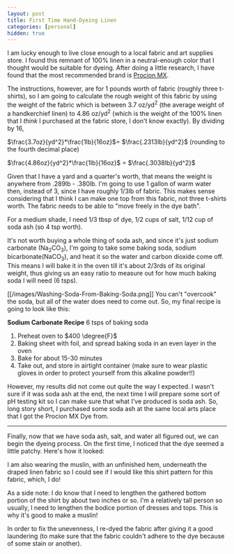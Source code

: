 ```yaml
---
layout: post
title: First Time Hand-Dyeing Linen
categories: [personal]
hidden: true
---
```


I am lucky enough to live close enough to a local fabric and art supplies store. I found this remnant of 100% linen in a neutral-enough color that I thought would be suitable for dyeing. After doing a little research, I have found that the most recommended brand is [Procion MX](https://www.jacquardproducts.com/procion-mx). 

The instructions, however, are for 1 pounds worth of fabric (roughly three t-shirts), so I am going to calculate the rough weight of this fabric by using the weight of the fabric which is between 3.7 oz/yd$^2$ (the average weight of a handkerchief linen) to 4.86 oz/yd$^2$ (which is the weight of the 100% linen that I *think* I purchased at the fabric store, I don't know exactly). By dividing by 16, 

$\frac{3.7oz}{yd^2}*\frac{1lb}{16oz}$= $\frac{.2313lb}{yd^2}$ (rounding to the fourth decimal place)

$\frac{4.86oz}{yd^2}*\frac{1lb}{16oz}$ = $\frac{.3038lb}{yd^2}$

Given that I have a yard and a quarter's worth, that means the weight is anywhere from .289lb - .380lb. I'm going to use 1 gallon of warm water then, instead of 3, since I have roughly 1/3lb of fabric. This makes sense considering that I think I can make one top from this fabric, not three t-shirts worth. The fabric needs to be able to "move freely in the dye bath". 

For a medium shade, I need 1/3 tbsp of dye, 1/2 cups of salt, 1/12 cup of soda ash (so 4 tsp worth). 

It's not worth buying a whole thing of soda ash, and since it's just sodium carbonate (Na$_{2}$CO$_3$), I'm going to take some baking soda, sodium bicarbonate(NaCO$_3$), and heat it so the water and carbon dioxide come off. This means I will bake it in the oven till it's about 2/3rds of its original weight, thus giving us an easy ratio to measure out for how much baking soda I will need (6 tsps).  

[[/images/Washing-Soda-From-Baking-Soda.png]]
You can't "overcook" the soda, but all of the water does need to come out. So, my final recipe is going to look like this:

**Sodium Carbonate Recipe**
6 tsps of baking soda
1. Preheat oven to $400 \degree{F}$
2. Baking sheet with foil, and spread baking soda in an even layer in the oven
3. Bake for about 15-30 minutes
4. Take out, and store in airtight container (make sure to wear plastic gloves in order to protect yourself from this alkaline powder!!)

However, my results did not come out quite the way I expected. I wasn't sure if it was soda ash at the end, the next time I will prepare some sort of pH testing kit so I can make sure that what I've produced is soda ash. So, long story short, I purchased some soda ash at the same local arts place that I got the Procion MX Dye from. 

---
Finally, now that we have soda ash, salt, and water all figured out, we can begin the dyeing process.  On the first time, I noticed that the dye seemed a little patchy. Here's how it looked: 


I am also wearing the muslin, with an unfinished hem, underneath the draped linen fabric so I could see if I would like this shirt pattern for this fabric, which, I do! 

As a side note: I do know that I need to lengthen the gathered bottom portion of the shirt by about two inches or so. I'm a relatively tall person so usually, I need to lengthen the bodice portion of dresses and tops. This is why it's good to make a muslin!

In order to fix the unevenness, I re-dyed the fabric after giving it a good laundering (to make sure that the fabric couldn't adhere to the dye because of some stain or another). 



